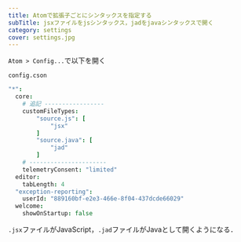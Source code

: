 ```yaml
---
title: Atomで拡張子ごとにシンタックスを指定する
subTitle: jsxファイルをjsシンタックス，jadをjavaシンタックスで開く
category: settings
cover: settings.jpg
---
```


`Atom > Config...`で以下を開く

`config.cson`
```CoffeeScript
"*":
  core:
    # 追記 -----------------
    customFileTypes:
        "source.js": [
            "jsx"
        ]
        "source.java": [
            "jad"
        ]
    # ----------------------
    telemetryConsent: "limited"
  editor:
    tabLength: 4
  "exception-reporting":
    userId: "889160bf-e2e3-466e-8f04-437dcde66029"
  welcome:
    showOnStartup: false
```

`.jsx`ファイルがJavaScript，`.jad`ファイルがJavaとして開くようになる．
